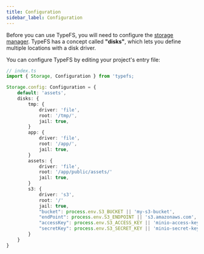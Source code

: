 ```yaml
---
title: Configuration
sidebar_label: Configuration
---
```


Before you can use TypeFS, you will need to configure the [storage manager](https://daniel-samson.github.io/typefs/docs/api/storage). TypeFS has a concept called **"disks"**, which lets you define multiple locations with a disk driver.

You can configure TypeFS by editing your project's entry file:

```typescript
// index.ts
import { Storage, Configuration } from 'typefs;

Storage.config: Configuration = {
    default: 'assets',
    disks: {
        tmp: {
            driver: 'file',
            root: '/tmp/',
            jail: true,
        }
        app: {
            driver: 'file',
            root: '/app/',
            jail: true,
        }
        assets: {
            driver: 'file',
            root: '/app/public/assets/'
            jail: true,
        }
        s3: {
            driver: 's3',
            root: '/'
            jail: true,
            "bucket": process.env.S3_BUCKET || 'my-s3-bucket',
            "endPoint": process.env.S3_ENDPOINT || 's3.amazonaws.com',
            "accessKey": process.env.S3_ACCESS_KEY || 'minio-access-key',
            "secretKey": process.env.S3_SECRET_KEY || 'minio-secret-key',
        }
    }
}
```

